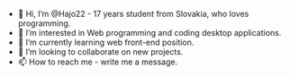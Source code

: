 - 👋 Hi, I’m @Hajo22 - 17 years student from Slovakia, who loves programming.
- 👀 I’m interested in Web programming and coding desktop applications.
- 🌱 I’m currently learning web front-end position.
- 💞️ I’m looking to collaborate on new projects.
- 📫 How to reach me - write me a message.
